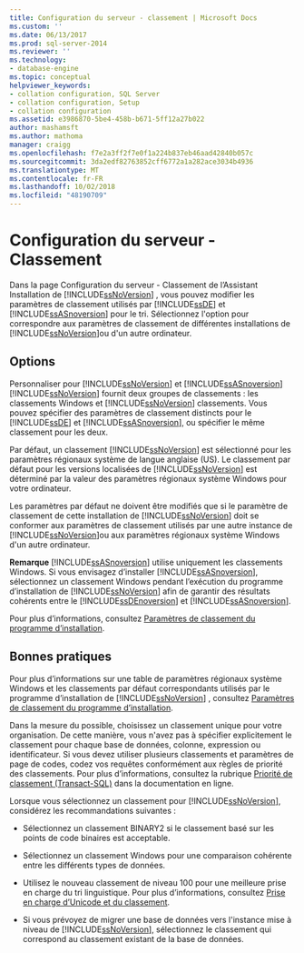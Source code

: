 ```yaml
---
title: Configuration du serveur - classement | Microsoft Docs
ms.custom: ''
ms.date: 06/13/2017
ms.prod: sql-server-2014
ms.reviewer: ''
ms.technology:
- database-engine
ms.topic: conceptual
helpviewer_keywords:
- collation configuration, SQL Server
- collation configuration, Setup
- collation configuration
ms.assetid: e3986870-5be4-458b-b671-5ff12a27b022
author: mashamsft
ms.author: mathoma
manager: craigg
ms.openlocfilehash: f7e2a3ff2f7e0f1a224b837eb46aad42840b057c
ms.sourcegitcommit: 3da2edf82763852cff6772a1a282ace3034b4936
ms.translationtype: MT
ms.contentlocale: fr-FR
ms.lasthandoff: 10/02/2018
ms.locfileid: "48190709"
---
```

# <a name="server-configuration---collation"></a>Configuration du serveur - Classement
  Dans la page Configuration du serveur - Classement de l’Assistant Installation de [!INCLUDE[ssNoVersion](../../includes/ssnoversion-md.md)] , vous pouvez modifier les paramètres de classement utilisés par [!INCLUDE[ssDE](../../includes/ssde-md.md)] et [!INCLUDE[ssASnoversion](../../includes/ssasnoversion-md.md)] pour le tri. Sélectionnez l'option pour correspondre aux paramètres de classement de différentes installations de [!INCLUDE[ssNoVersion](../../includes/ssnoversion-md.md)]ou d'un autre ordinateur.  
  
## <a name="options"></a>Options  
 Personnaliser pour [!INCLUDE[ssNoVersion](../../includes/ssnoversion-md.md)] et [!INCLUDE[ssASnoversion](../../includes/ssasnoversion-md.md)]  
 [!INCLUDE[ssNoVersion](../../includes/ssnoversion-md.md)] fournit deux groupes de classements : les classements Windows et [!INCLUDE[ssNoVersion](../../includes/ssnoversion-md.md)] classements. Vous pouvez spécifier des paramètres de classement distincts pour le [!INCLUDE[ssDE](../../includes/ssde-md.md)] et [!INCLUDE[ssASnoversion](../../includes/ssasnoversion-md.md)], ou spécifier le même classement pour les deux.  
  
 Par défaut, un classement [!INCLUDE[ssNoVersion](../../includes/ssnoversion-md.md)] est sélectionné pour les paramètres régionaux système de langue anglaise (US). Le classement par défaut pour les versions localisées de [!INCLUDE[ssNoVersion](../../includes/ssnoversion-md.md)] est déterminé par la valeur des paramètres régionaux système Windows pour votre ordinateur.  
  
 Les paramètres par défaut ne doivent être modifiés que si le paramètre de classement de cette installation de [!INCLUDE[ssNoVersion](../../includes/ssnoversion-md.md)] doit se conformer aux paramètres de classement utilisés par une autre instance de [!INCLUDE[ssNoVersion](../../includes/ssnoversion-md.md)]ou aux paramètres régionaux système Windows d'un autre ordinateur.  
  
 **Remarque** [!INCLUDE[ssASnoversion](../../includes/ssasnoversion-md.md)] utilise uniquement les classements Windows. Si vous envisagez d’installer [!INCLUDE[ssASnoversion](../../includes/ssasnoversion-md.md)], sélectionnez un classement Windows pendant l’exécution du programme d’installation de [!INCLUDE[ssNoVersion](../../includes/ssnoversion-md.md)] afin de garantir des résultats cohérents entre le [!INCLUDE[ssDEnoversion](../../includes/ssdenoversion-md.md)] et [!INCLUDE[ssASnoversion](../../includes/ssasnoversion-md.md)].  
  
 Pour plus d’informations, consultez [Paramètres de classement du programme d’installation](http://go.microsoft.com/fwlink/?LinkId=190977).  
  
## <a name="best-practices"></a>Bonnes pratiques  
 Pour plus d’informations sur une table de paramètres régionaux système Windows et les classements par défaut correspondants utilisés par le programme d’installation de [!INCLUDE[ssNoVersion](../../includes/ssnoversion-md.md)] , consultez [Paramètres de classement du programme d’installation](http://go.microsoft.com/fwlink/?LinkId=190977).  
  
 Dans la mesure du possible, choisissez un classement unique pour votre organisation. De cette manière, vous n'avez pas à spécifier explicitement le classement pour chaque base de données, colonne, expression ou identificateur. Si vous devez utiliser plusieurs classements et paramètres de page de codes, codez vos requêtes conformément aux règles de priorité des classements. Pour plus d’informations, consultez la rubrique [Priorité de classement &#40;Transact-SQL&#41;](/sql/t-sql/statements/collation-precedence-transact-sql) dans la documentation en ligne.  
  
 Lorsque vous sélectionnez un classement pour [!INCLUDE[ssNoVersion](../../includes/ssnoversion-md.md)], considérez les recommandations suivantes :  
  
-   Sélectionnez un classement BINARY2 si le classement basé sur les points de code binaires est acceptable.  
  
-   Sélectionnez un classement Windows pour une comparaison cohérente entre les différents types de données.  
  
-   Utilisez le nouveau classement de niveau 100 pour une meilleure prise en charge du tri linguistique. Pour plus d’informations, consultez [Prise en charge d’Unicode et du classement](../../relational-databases/collations/collation-and-unicode-support.md).  
  
-   Si vous prévoyez de migrer une base de données vers l'instance mise à niveau de [!INCLUDE[ssNoVersion](../../includes/ssnoversion-md.md)], sélectionnez le classement qui correspond au classement existant de la base de données.  
  
  
